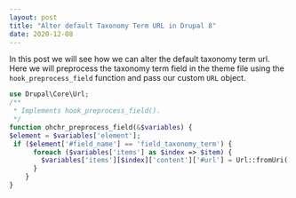 ```yaml
---
layout: post
title: "Alter default Taxonomy Term URL in Drupal 8"
date: 2020-12-08
---
```

In this post we will see how we can alter the default taxonomy term url. Here we will preprocess the taxonomy term field in the theme file using the `hook_preprocess_field` function and pass our custom `URL` object.

```php
use Drupal\Core\Url;
/**
 * Implements hook_preprocess_field().
 */
function ohchr_preprocess_field(&$variables) {
$element = $variables['element'];
 if ($element['#field_name'] == 'field_taxonomy_term') {
      foreach ($variables['items'] as $index => $item) {
        $variables['items'][$index]['content']['#url'] = Url::fromUri('internal:/<path>');
      }
    }
}
```
